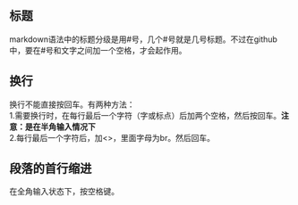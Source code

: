 ## 标题  
markdown语法中的标题分级是用#号，几个#号就是几号标题。不过在github中，要在#号和文字之间加一个空格，才会起作用。  
## 换行  
换行不能直接按回车。有两种方法：  
1.需要换行时，在每行最后一个字符（字或标点）后加两个空格，然后按回车。**注意：是在半角输入情况下**  
2.每行最后一个字符后，加<>，里面字母为br。然后回车。<br>  
## 段落的首行缩进  
在全角输入状态下，按空格键。

